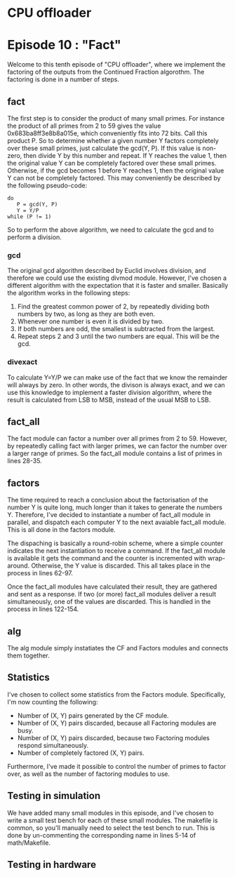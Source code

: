 # CPU offloader
# Episode 10 : "Fact"

Welcome to this tenth episode of "CPU offloader", where we implement
the factoring of the outputs from the Continued Fraction algorothm.
The factoring is done in a number of steps.

## fact
The first step is to consider the product of many small primes.  For instance
the product of all primes from 2 to 59 gives the value 0x683ba8ff3e8b8a015e,
which conveniently fits into 72 bits.  Call this product P. So to determine
whether a given number Y factors completely over these small primes, just
calculate the gcd(Y, P). If this value is non-zero, then divide Y by this
number and repeat. If Y reaches the value 1, then the original value Y can be
completely factored over these small primes. Otherwise, if the gcd becomes 1
before Y reaches 1, then the original value Y can not be completely factored.
This may conveniently be described by the following pseudo-code:

```
do
   P = gcd(Y, P)
   Y = Y/P
while (P != 1)
```

So to perform the above algorithm, we need to calculate the gcd and to perform
a division.

### gcd
The original gcd algorithm described by Euclid involves division, and therefore
we could use the existing divmod module. However, I've chosen a different
algorithm with the expectation that it is faster and smaller. Basically the
algorithm works in the following steps:

1. Find the greatest common power of 2, by repeatedly dividing both numbers by
two, as long as they are both even.
2. Whenever one number is even it is divided by two.
3. If both numbers are odd, the smallest is subtracted from the largest.
4. Repeat steps 2 and 3 until the two numbers are equal. This will be the gcd.

### divexact
To calculate Y=Y/P we can make use of the fact that we know the remainder will
always by zero. In other words, the divison is always exact, and we can use
this knowledge to implement a faster division algorithm, where the result is
calculated from LSB to MSB, instead of the usual MSB to LSB.

## fact\_all
The fact module can factor a number over all primes from 2 to 59. However, by
repeatedly calling fact with larger primes, we can factor the number over a
larger range of primes. So the fact\_all module contains a list of
primes in lines 28-35.

## factors
The time required to reach a conclusion about the factorisation of the number Y
is quite long, much longer than it takes to generate the numbers Y. Therefore,
I've decided to instantiate a number of fact\_all module in parallel, and
dispatch each computer Y to the next avaiable fact\_all module. This is all
done in the factors module.

The dispaching is basically a round-robin scheme, where a simple counter
indicates the next instantiation to receive a command.  If the fact\_all module
is available it gets the command and the counter is incremented with
wrap-around. Otherwise, the Y value is discarded. This all takes place in the
process in lines 62-97.

Once the fact\_all modules have calculated their result, they are gathered and
sent as a response. If two (or more) fact\_all modules deliver a result
simultaneously, one of the values are discarded. This is handled in the process
in lines 122-154.

## alg
The alg module simply instatiates the CF and Factors modules and connects them
together.

## Statistics
I've chosen to collect some statistics from the Factors module. Specifically,
I'm now counting the following:

* Number of (X, Y) pairs generated by the CF module.
* Number of (X, Y) pairs discarded, because all Factoring modules are busy.
* Number of (X, Y) pairs discarded, because two Factoring modules respond simultaneously.
* Number of completely factored (X, Y) pairs.

Furthermore, I've made it possible to control the number of primes to factor
over, as well as the number of factoring modules to use.

## Testing in simulation
We have added many small modules in this episode, and I've chosen to write a small
test bench for each of these small modules. The makefile is common, so you'll manually
need to select the test bench to run. This is done by un-commenting the corresponding
name in lines 5-14 of math/Makefile.

## Testing in hardware

